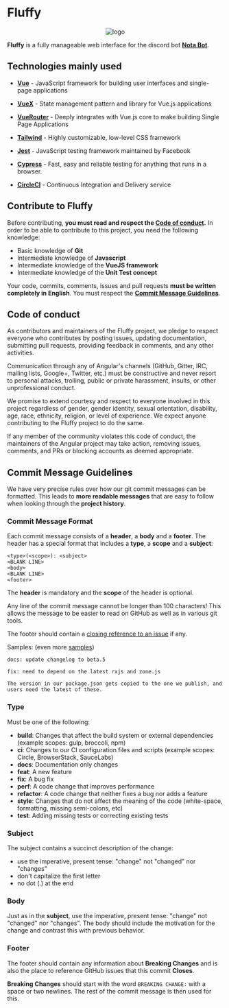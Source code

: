 # Fluffy
<p align="center">
  <img alt="logo" src="https://nsa40.casimages.com/img/2020/07/03/200703060226646210.png" />
  </p>

**Fluffy** is a fully manageable web interface for the discord bot [**Nota Bot**](https://github.com/DigitalPulseSoftware/NotaBot).

## Technologies mainly used
- [**Vue**](https://vuejs.org/) - JavaScript framework for building user interfaces and single-page applications

- [**VueX**](https://vuex.vuejs.org/) - State management pattern and library for Vue.js applications
	
- [**VueRouter**](https://router.vuejs.org/) - Deeply integrates with Vue.js core to make building Single Page Applications
- [**Tailwind**](https://tailwindcss.com/) - Highly customizable, low-level CSS framework

- [**Jest**](https://jestjs.io/) - JavaScript testing framework maintained by Facebook

- [**Cypress**](https://www.cypress.io/) - Fast, easy and reliable testing for anything that runs in a browser.

- [**CircleCI**](https://circleci.com/) - Continuous Integration and Delivery service


## Contribute to Fluffy
Before contributing, **you must read and respect the [Code of conduct](#code-of-conduct).**
In order to be able to contribute to this project, you need the following knowledge:  
- Basic knowledge of **Git**
- Intermediate knowledge of **Javascript**
- Intermediate knowledge of the **VueJS framework**
- Intermediate knowledge of the **Unit Test concept**

Your code, commits, comments, issues and pull requests **must be written completely in English**.
You must respect the [**Commit Message Guidelines**](#commit-message-guidelines).


## Code of conduct
As contributors and maintainers of the Fluffy project, we pledge to respect everyone who contributes by posting issues, updating documentation, submitting pull requests, providing feedback in comments, and any other activities.

Communication through any of Angular's channels (GitHub, Gitter, IRC, mailing lists, Google+, Twitter, etc.) must be constructive and never resort to personal attacks, trolling, public or private harassment, insults, or other unprofessional conduct.

We promise to extend courtesy and respect to everyone involved in this project regardless of gender, gender identity, sexual orientation, disability, age, race, ethnicity, religion, or level of experience. We expect anyone contributing to the Fluffy project to do the same.

If any member of the community violates this code of conduct, the maintainers of the Angular project may take action, removing issues, comments, and PRs or blocking accounts as deemed appropriate.


## Commit Message Guidelines
We have very precise rules over how our git commit messages can be formatted. This leads to **more readable messages** that are easy to follow when looking through the **project history**.


### Commit Message Format

Each commit message consists of a **header**, a **body** and a **footer**. The header has a special format that includes a **type**, a **scope** and a **subject**:

```
<type>(<scope>): <subject>
<BLANK LINE>
<body>
<BLANK LINE>
<footer>

```

The **header** is mandatory and the **scope** of the header is optional.

Any line of the commit message cannot be longer than 100 characters! This allows the message to be easier to read on GitHub as well as in various git tools.

The footer should contain a [closing reference to an issue](https://help.github.com/articles/closing-issues-via-commit-messages/) if any.

Samples: (even more [samples](https://github.com/SirMishaa/Fluffy))

```
docs: update changelog to beta.5
```

```
fix: need to depend on the latest rxjs and zone.js

The version in our package.json gets copied to the one we publish, and users need the latest of these.
```
### Type
Must be one of the following:

-   **build**: Changes that affect the build system or external dependencies (example scopes: gulp, broccoli, npm)
-   **ci**: Changes to our CI configuration files and scripts (example scopes: Circle, BrowserStack, SauceLabs)
-   **docs**: Documentation only changes
-   **feat**: A new feature
-   **fix**: A bug fix
-   **perf**: A code change that improves performance
-   **refactor**: A code change that neither fixes a bug nor adds a feature
-   **style**: Changes that do not affect the meaning of the code (white-space, formatting, missing semi-colons, etc)
-   **test**: Adding missing tests or correcting existing tests


### Subject
The subject contains a succinct description of the change:

-   use the imperative, present tense: "change" not "changed" nor "changes"
-   don't capitalize the first letter
-   no dot (.) at the end


### Body
Just as in the **subject**, use the imperative, present tense: "change" not "changed" nor "changes". The body should include the motivation for the change and contrast this with previous behavior.


### Footer
The footer should contain any information about **Breaking Changes** and is also the place to reference GitHub issues that this commit **Closes**.

**Breaking Changes** should start with the word `BREAKING CHANGE:` with a space or two newlines. The rest of the commit message is then used for this.
